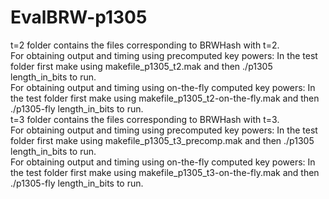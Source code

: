 # EvalBRW-p1305
t=2 folder contains the files corresponding to BRWHash with t=2.  
For obtaining output and timing using precomputed key powers: In the test folder first make using makefile_p1305_t2.mak and then ./p1305 length_in_bits to run.  
For obtaining output and timing using on-the-fly computed key powers: In the test folder first make using makefile_p1305_t2-on-the-fly.mak and then ./p1305-fly length_in_bits to run.  
t=3 folder contains the files corresponding to BRWHash with t=3.  
For obtaining output and timing using precomputed key powers: In the test folder first make using makefile_p1305_t3_precomp.mak and then ./p1305 length_in_bits to run.  
For obtaining output and timing using on-the-fly computed key powers: In the test folder first make using makefile_p1305_t3-on-the-fly.mak and then ./p1305-fly length_in_bits to run.
